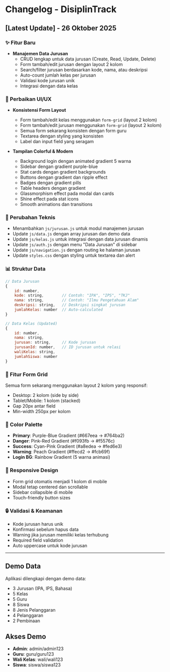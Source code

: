 # Changelog - DisiplinTrack

## [Latest Update] - 26 Oktober 2025

### ✨ Fitur Baru
- **Manajemen Data Jurusan**
  - CRUD lengkap untuk data jurusan (Create, Read, Update, Delete)
  - Form tambah/edit jurusan dengan layout 2 kolom
  - Search/filter jurusan berdasarkan kode, nama, atau deskripsi
  - Auto-count jumlah kelas per jurusan
  - Validasi kode jurusan unik
  - Integrasi dengan data kelas

### 🎨 Perbaikan UI/UX
- **Konsistensi Form Layout**
  - Form tambah/edit kelas menggunakan `form-grid` (layout 2 kolom)
  - Form tambah/edit jurusan menggunakan `form-grid` (layout 2 kolom)
  - Semua form sekarang konsisten dengan form guru
  - Textarea dengan styling yang konsisten
  - Label dan input field yang seragam

- **Tampilan Colorful & Modern**
  - Background login dengan animated gradient 5 warna
  - Sidebar dengan gradient purple-blue
  - Stat cards dengan gradient backgrounds
  - Buttons dengan gradient dan ripple effect
  - Badges dengan gradient pills
  - Table headers dengan gradient
  - Glassmorphism effect pada modal dan cards
  - Shine effect pada stat icons
  - Smooth animations dan transitions

### 🔧 Perubahan Teknis
- Menambahkan `js/jurusan.js` untuk modul manajemen jurusan
- Update `js/data.js` dengan array jurusan dan demo data
- Update `js/kelas.js` untuk integrasi dengan data jurusan dinamis
- Update `js/auth.js` dengan menu "Data Jurusan" di sidebar
- Update `js/navigation.js` dengan routing ke halaman jurusan
- Update `styles.css` dengan styling untuk textarea dan alert

### 📊 Struktur Data
```javascript
// Data Jurusan
{
    id: number,
    kode: string,        // Contoh: "IPA", "IPS", "TKJ"
    nama: string,        // Contoh: "Ilmu Pengetahuan Alam"
    deskripsi: string,   // Deskripsi singkat jurusan
    jumlahKelas: number  // Auto-calculated
}

// Data Kelas (Updated)
{
    id: number,
    nama: string,
    jurusan: string,     // Kode jurusan
    jurusanId: number,   // ID jurusan untuk relasi
    waliKelas: string,
    jumlahSiswa: number
}
```

### 🎯 Fitur Form Grid
Semua form sekarang menggunakan layout 2 kolom yang responsif:
- Desktop: 2 kolom (side by side)
- Tablet/Mobile: 1 kolom (stacked)
- Gap 20px antar field
- Min-width 250px per kolom

### 🌈 Color Palette
- **Primary**: Purple-Blue Gradient (#667eea → #764ba2)
- **Danger**: Pink-Red Gradient (#f093fb → #f5576c)
- **Success**: Cyan-Pink Gradient (#a8edea → #fed6e3)
- **Warning**: Peach Gradient (#ffecd2 → #fcb69f)
- **Login BG**: Rainbow Gradient (5 warna animasi)

### 📱 Responsive Design
- Form grid otomatis menjadi 1 kolom di mobile
- Modal tetap centered dan scrollable
- Sidebar collapsible di mobile
- Touch-friendly button sizes

### 🔒 Validasi & Keamanan
- Kode jurusan harus unik
- Konfirmasi sebelum hapus data
- Warning jika jurusan memiliki kelas terhubung
- Required field validation
- Auto uppercase untuk kode jurusan

---

## Demo Data
Aplikasi dilengkapi dengan demo data:
- 3 Jurusan (IPA, IPS, Bahasa)
- 5 Kelas
- 5 Guru
- 8 Siswa
- 8 Jenis Pelanggaran
- 4 Pelanggaran
- 2 Pembinaan

## Akses Demo
- **Admin**: admin/admin123
- **Guru**: guru/guru123
- **Wali Kelas**: wali/wali123
- **Siswa**: siswa/siswa123
